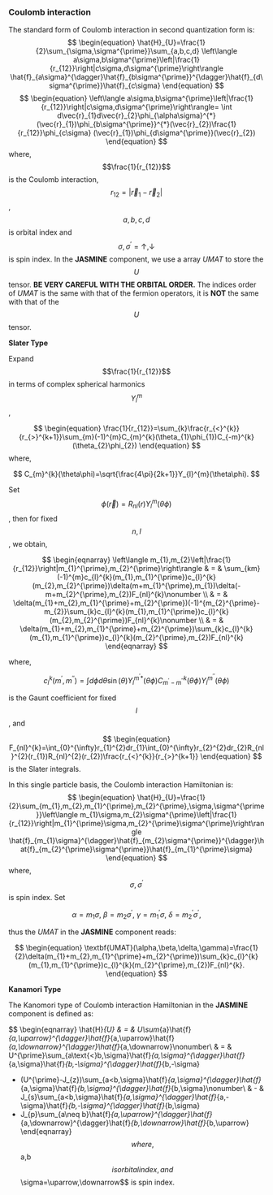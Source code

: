 ### Coulomb interaction

The standard form of Coulomb interaction in second quantization form is:
$$
\begin{equation}
\hat{H}_{U}=\frac{1}{2}\sum_{\sigma,\sigma^{\prime}}\sum_{a,b,c,d}
\left\langle a\sigma,b\sigma^{\prime}\left|\frac{1}{r_{12}}\right|c\sigma,d\sigma^{\prime}\right\rangle
\hat{f}_{a\sigma}^{\dagger}\hat{f}_{b\sigma^{\prime}}^{\dagger}\hat{f}_{d\sigma^{\prime}}\hat{f}_{c\sigma}
\end{equation}
$$
$$
\begin{equation}
\left\langle a\sigma,b\sigma^{\prime}\left|\frac{1}{r_{12}}\right|c\sigma,d\sigma^{\prime}\right\rangle=
\int d\vec{r}_{1}d\vec{r}_{2}\phi_{\alpha\sigma}^{*}(\vec{r}_{1})\phi_{b\sigma^{\prime}}^{*}(\vec{r}_{2})\frac{1}{r_{12}}\phi_{c\sigma}
(\vec{r}_{1})\phi_{d\sigma^{\prime}}(\vec{r}_{2})
\end{equation}
$$
where, $$\frac{1}{r_{12}}$$ is the Coulomb interaction, $$r_{12}=|\vec{r}_{1}-\vec{r}_{2}|$$, $$a,b,c,d$$ is orbital index and $$\sigma,\sigma^{\prime}=\uparrow,\downarrow$$ is spin index. In the **JASMINE** component, we use a array *UMAT* to store the $$U$$ tensor. **BE VERY CAREFUL WITH THE ORBITAL ORDER.** The indices order of *UMAT* is the same with that of the fermion operators, it is **NOT** the same with that of the $$U$$ tensor.

**Slater Type**

Expand $$\frac{1}{r_{12}}$$ in terms of complex spherical harmonics $$Y_{l}^{m}$$,

$$
\begin{equation}
\frac{1}{r_{12}}=\sum_{k}\frac{r_{<}^{k}}{r_{>}^{k+1}}\sum_{m}(-1)^{m}C_{m}^{k}(\theta_{1}\phi_{1})C_{-m}^{k}(\theta_{2}\phi_{2})
\end{equation}
$$
where, 

$$
C_{m}^{k}(\theta\phi)=\sqrt{\frac{4\pi}{2k+1}}Y_{l}^{m}(\theta\phi).
$$

Set $$\phi(\vec{r})=R_{nl}(r)Y_{l}^{m}(\theta\phi)$$, then for fixed $$n,l$$, we obtain,

$$
\begin{eqnarray}
\left\langle m_{1},m_{2}\left|\frac{1}{r_{12}}\right|m_{1}^{\prime},m_{2}^{\prime}\right\rangle & = & \sum_{km}(-1)^{m}c_{l}^{k}(m_{1},m_{1}^{\prime})c_{l}^{k}(m_{2},m_{2}^{\prime})\delta(m+m_{1}^{\prime},m_{1})\delta(-m+m_{2}^{\prime},m_{2})F_{nl}^{k}\nonumber \\
 & = & \delta(m_{1}+m_{2},m_{1}^{\prime}+m_{2}^{\prime})(-1)^{m_{2}^{\prime}-m_{2}}\sum_{k}c_{l}^{k}(m_{1},m_{1}^{\prime})c_{l}^{k}(m_{2},m_{2}^{\prime})F_{nl}^{k}\nonumber \\
 & = & \delta(m_{1}+m_{2},m_{1}^{\prime}+m_{2}^{\prime})\sum_{k}c_{l}^{k}(m_{1},m_{1}^{\prime})c_{l}^{k}(m_{2}^{\prime},m_{2})F_{nl}^{k}
\end{eqnarray}
$$

where, 

$$
\begin{equation}
c_{l}^{k}(m^{\prime},m^{\prime\prime})=\int d\phi d\theta \sin(\theta)Y_{l}^{m^{\prime}*}(\theta\phi)C_{m^{\prime}-m^{\prime\prime}}^{k}(\theta\phi)Y_{l}^{m^{\prime\prime}}(\theta\phi)
\end{equation}
$$

is the Gaunt coefficient for fixed $$l$$, and

$$
\begin{equation}
F_{nl}^{k}=\int_{0}^{\infty}r_{1}^{2}dr_{1}\int_{0}^{\infty}r_{2}^{2}dr_{2}R_{nl}^{2}(r_{1})R_{nl}^{2}(r_{2})\frac{r_{<}^{k}}{r_{>}^{k+1}}
\end{equation}
$$
is the Slater integrals.

In this single particle basis, the Coulomb interaction Hamiltonian is:
$$
\begin{equation}
\hat{H}_{U}=\frac{1}{2}\sum_{m_{1},m_{2},m_{1}^{\prime},m_{2}^{\prime},\sigma,\sigma^{\prime}}\left\langle m_{1}\sigma,m_{2}\sigma^{\prime}\left|\frac{1}{r_{12}}\right|m_{1}^{\prime}\sigma,m_{2}^{\prime}\sigma^{\prime}\right\rangle \hat{f}_{m_{1}\sigma}^{\dagger}\hat{f}_{m_{2}\sigma^{\prime}}^{\dagger}\hat{f}_{m_{2}^{\prime}\sigma^{\prime}}\hat{f}_{m_{1}^{\prime}\sigma}
\end{equation}
$$
where, $$\sigma,\sigma^{\prime}$$ is spin index. Set 

$$
\alpha=m_{1}\sigma,\ \beta=m_{2}\sigma^{\prime},\ \gamma=m_{1}^{\prime}\sigma,\ \delta=m_{2}^{\prime}\sigma^{\prime},
$$ 

thus the *UMAT* in the **JASMINE** component reads:

$$
\begin{equation}
\textbf{UMAT}(\alpha,\beta,\delta,\gamma)=\frac{1}{2}\delta(m_{1}+m_{2},m_{1}^{\prime}+m_{2}^{\prime})\sum_{k}c_{l}^{k}(m_{1},m_{1}^{\prime})c_{l}^{k}(m_{2}^{\prime},m_{2})F_{nl}^{k}.
\end{equation}
$$

**Kanamori Type**

The Kanomori type of Coulomb interaction Hamiltonian in the **JASMINE** component is defined as:

$$
\begin{eqnarray}
\hat{H}_{U} & = & U\sum_{a}\hat{f}_{a,\uparrow}^{\dagger}\hat{f}_{a,\uparrow}\hat{f}_{a,\downarrow}^{\dagger}\hat{f}_{a,\downarrow}\nonumber\\
 & = & U^{\prime}\sum_{a\text{<}b,\sigma}\hat{f}_{a,\sigma}^{\dagger}\hat{f}_{a,\sigma}\hat{f}_{b,-\sigma}^{\dagger}\hat{f}_{b,-\sigma}
  + (U^{\prime}-J_{z})\sum_{a<b,\sigma}\hat{f}_{a,\sigma}^{\dagger}\hat{f}_{a,\sigma}\hat{f}_{b,\sigma}^{\dagger}\hat{f}_{b,\sigma}\nonumber\\
 & - & J_{s}\sum_{a<b,\sigma}\hat{f}_{a,\sigma}^{\dagger}\hat{f}_{a,-\sigma}\hat{f}_{b,-\sigma}^{\dagger}\hat{f}_{b,\sigma}
  +  J_{p}\sum_{a\neq b}\hat{f}_{a,\uparrow}^{\dagger}\hat{f}_{a,\downarrow}^{\dagger}\hat{f}_{b,\downarrow}\hat{f}_{b,\uparrow}
\end{eqnarray}
$$
where, $$a,b$$ is orbital index, and $$\sigma=\uparrow,\downarrow$$ is spin index.